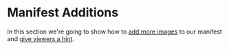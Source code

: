 # Manifest Additions

In this section we're going to show how to [add more images](add-more-images.md) to our manifest and [give viewers a hint](viewinghint.md).


<!-- #backlog:520 add to manifest additions section -->
